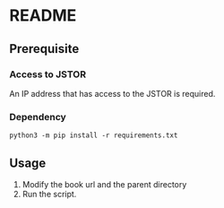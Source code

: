 # README

## Prerequisite

### Access to JSTOR 
An IP address that has access to the JSTOR is required.

### Dependency
```
python3 -m pip install -r requirements.txt
```

## Usage
1. Modify the book url and the parent directory
2. Run the script.